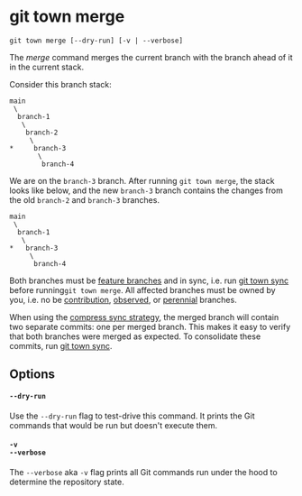 # git town merge

```command-summary
git town merge [--dry-run] [-v | --verbose]
```

The _merge_ command merges the current branch with the branch ahead of it in the
current stack.

Consider this branch stack:

```
main
 \
  branch-1
   \
    branch-2
     \
*     branch-3
       \
        branch-4
```

We are on the `branch-3` branch. After running `git town merge`, the stack looks
like below, and the new `branch-3` branch contains the changes from the old
`branch-2` and `branch-3` branches.

```
main
 \
  branch-1
   \
*   branch-3
     \
      branch-4
```

Both branches must be [feature branches](../branch-types.md#feature-branches)
and in sync, i.e. run [git town sync](sync.md) before running`git town merge`.
All affected branches must be owned by you, i.e. no be
[contribution](../branch-types.md#contribution-branches),
[observed](../branch-types.md#observed-branches), or
[perennial](../branch-types.md#perennial-branches) branches.

When using the
[compress sync strategy](../preferences/sync-feature-strategy.md#compress), the
merged branch will contain two separate commits: one per merged branch. This
makes it easy to verify that both branches were merged as expected. To
consolidate these commits, run [git town sync](sync.md).

## Options

#### `--dry-run`

Use the `--dry-run` flag to test-drive this command. It prints the Git commands
that would be run but doesn't execute them.

#### `-v`<br>`--verbose`

The `--verbose` aka `-v` flag prints all Git commands run under the hood to
determine the repository state.
